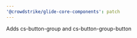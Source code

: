 ```yaml
---
'@crowdstrike/glide-core-components': patch
---
```


Adds cs-button-group and cs-button-group-button
